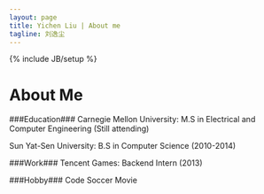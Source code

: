 ```yaml
---
layout: page
title: Yichen Liu | About me
tagline: 刘逸尘
---	
```

{% include JB/setup %}

# About Me #

###Education###
Carnegie Mellon University:
M.S in Electrical and Computer Engineering (Still attending)

Sun Yat-Sen University:
B.S in Computer Science (2010-2014)

###Work###
Tencent Games: 
Backend Intern (2013)

###Hobby###
Code
Soccer
Movie
